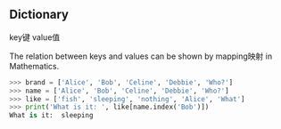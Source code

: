## Dictionary

key键
value值

The relation between keys and values can be shown by mapping映射 in Mathematics.

```Python
>>> brand = ['Alice', 'Bob', 'Celine', 'Debbie', 'Who?']
>>> name = ['Alice', 'Bob', 'Celine', 'Debbie', 'Who?']
>>> like = ['fish', 'sleeping', 'nothing', 'Alice', 'What']
>>> print('What is it: ', like[name.index('Bob')])
What is it:  sleeping
```
